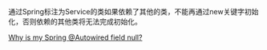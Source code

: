 通过Spring标注为Service的类如果依赖了其他的类，不能再通过new关键字初始化，否则依赖的其他类将无法完成初始化。

[Why is my Spring @Autowired field null?](https://stackoverflow.com/questions/19896870/why-is-my-spring-autowired-field-null)